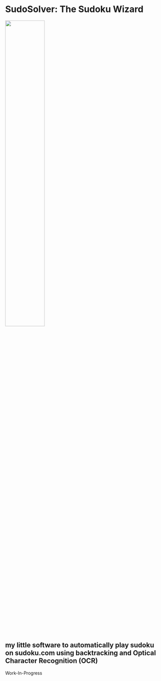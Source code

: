 # SudoSolver: The Sudoku Wizard #
<img src="https://github.com/osoth/SudoSolver/assets/115990442/c4b09707-f61d-486a-aaaf-7921884d923b" width="50%" height="50%">

## my little software to automatically play sudoku on sudoku.com using backtracking and Optical Character Recognition (OCR) ##

Work-In-Progress
